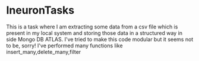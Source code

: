 # IneuronTasks
This is a task where I am extracting some data from a csv file which is present in my local system and storing those data in a structured way in side Mongo DB ATLAS.
I've tried to make this code modular but it seems not to be, sorry!
I've performed many functions like insert_many,delete_many,filter 
